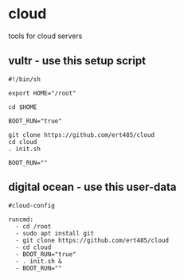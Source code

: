 # cloud
tools for cloud servers


## vultr - use this setup script

	#!/bin/sh

	export HOME="/root"

	cd $HOME

	BOOT_RUN="true"

	git clone https://github.com/ert485/cloud
	cd cloud
	. init.sh

	BOOT_RUN=""

## digital ocean - use this user-data

	#cloud-config

	runcmd:
	  - cd /root
	  - sudo apt install git
	  - git clone https://github.com/ert485/cloud
	  - cd cloud
	  - BOOT_RUN="true"
	  - . init.sh &
	  - BOOT_RUN=""